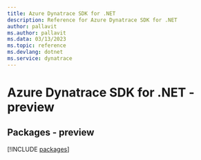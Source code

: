```yaml
---
title: Azure Dynatrace SDK for .NET
description: Reference for Azure Dynatrace SDK for .NET
author: pallavit
ms.author: pallavit
ms.data: 03/13/2023
ms.topic: reference
ms.devlang: dotnet
ms.service: dynatrace
---
```

# Azure Dynatrace SDK for .NET - preview
## Packages - preview
[!INCLUDE [packages](dynatrace-index.md)]